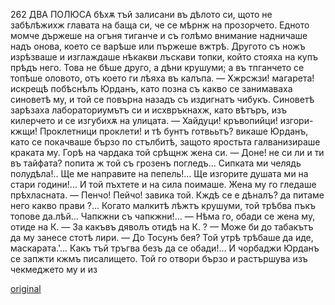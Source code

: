﻿262
ДВА ПОЛЮСА
бѣхѫ тъй залисани въ дѣлото си, щото не забѣлѣжихж главата на баща си, че се мѣрнж на прозорчето.
Едното момче държеше на огъня тиганче и съ голѣмо внимание надничаше надъ онова, което се варѣше или пържеше вжтрѣ. Другото съ ножъ изрѣзваше и изглаждаше нѣкакви лъскави топки, който стояха на купъ прѣдъ него. Това не бѣше друго, а дѣни крушуми; а въ тпганчето се топѣше оловото, отъ което ги лѣяха въ калъпа.
— Хжрсжзи! магарета! искрещѣ побѣснѣлъ Юрданъ, като позна съ какво се занимаваха синоветѣ му, и той се повърна назадъ съ издигнатъ чибукъ.
Синоветѣ зарѣзаха лабораториумътъ си и исхвръкнахж, като вѣтъръ, изъ килерчето и се изгубихѫ на улицата.
— Хайдуци! кръвопийци! изгори-кжщи! Проклетници проклети! и тѣ бунтъ готвььтъ? викаше Юрданъ, като се покачваше бързо по стълбитѣ, защото яростьта галванизираше краката му.
Горѣ на чардака той срѣщнж жена си.
— Доне! не си ли и ти въ тайфата? попита ж той съ грозенъ погледъ... Сипката ми челядь полудѣла!.. Ще ме направите на пепель!... Ще изгорите душата ми на стари години!...
И той пъхтете и на сила поимаше.
Жена му го гледаше прѣхласната.
— Пенчо! Пейчо! завика той. Кждѣ се е дѣналъ? да питаме него какво прави ?... Когато малкитѣ лѣжтъ крушуми, той трѣбва пъкъ топове да.лѣй... Чапкжни съ чапкжни!...
— Нѣма го, обади се жена му, отиде на К.
— За какъвъ дяволъ отидѣ на К. ?
— Може би до табакътъ да му занесе стотѣ лири.
— До Тосунъ бея? Той утрѣ трѣбаше да иде, маскарата.'... Какъ тъй тръгва безъ да се обади!...
И чорбаджи Юрданъ се запжти кжмъ писалището. Той го отвори бързо и растършува изъ чекмеджето му и из

[original](images/297.jpg)